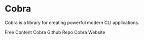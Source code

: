 # Cobra

Cobra is a library for creating powerful modern CLI applications.

<ResourceGroupTitle>Free Content</ResourceGroupTitle>
<BadgeLink colorScheme='blue' badgeText='GitHub Repository' href='https://github.com/spf13/cobra'>Cobra Github Repo</BadgeLink>
<BadgeLink colorScheme='blue' badgeText='Official Website' href='https://cobra.dev/'>Cobra Website</BadgeLink>
